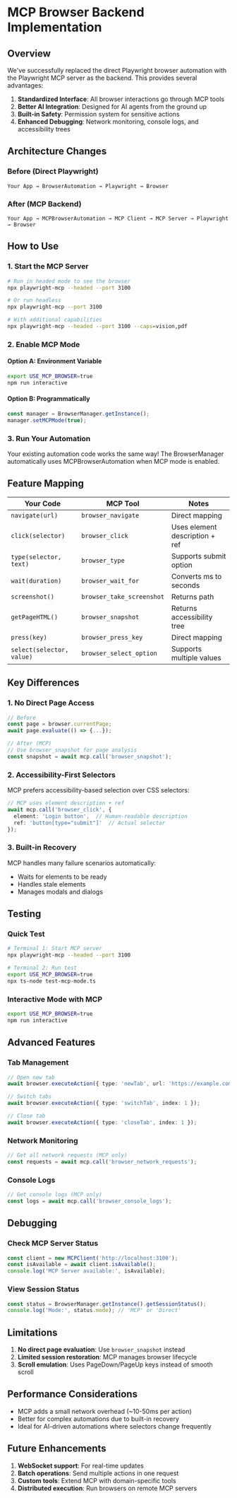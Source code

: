# MCP Browser Backend Implementation

## Overview

We've successfully replaced the direct Playwright browser automation with the Playwright MCP server as the backend. This provides several advantages:

1. **Standardized Interface**: All browser interactions go through MCP tools
2. **Better AI Integration**: Designed for AI agents from the ground up
3. **Built-in Safety**: Permission system for sensitive actions
4. **Enhanced Debugging**: Network monitoring, console logs, and accessibility trees

## Architecture Changes

### Before (Direct Playwright)
```
Your App → BrowserAutomation → Playwright → Browser
```

### After (MCP Backend)
```
Your App → MCPBrowserAutomation → MCP Client → MCP Server → Playwright → Browser
```

## How to Use

### 1. Start the MCP Server
```bash
# Run in headed mode to see the browser
npx playwright-mcp --headed --port 3100

# Or run headless
npx playwright-mcp --port 3100

# With additional capabilities
npx playwright-mcp --headed --port 3100 --caps=vision,pdf
```

### 2. Enable MCP Mode

#### Option A: Environment Variable
```bash
export USE_MCP_BROWSER=true
npm run interactive
```

#### Option B: Programmatically
```typescript
const manager = BrowserManager.getInstance();
manager.setMCPMode(true);
```

### 3. Run Your Automation
Your existing automation code works the same way! The BrowserManager automatically uses MCPBrowserAutomation when MCP mode is enabled.

## Feature Mapping

| Your Code | MCP Tool | Notes |
|-----------|----------|-------|
| `navigate(url)` | `browser_navigate` | Direct mapping |
| `click(selector)` | `browser_click` | Uses element description + ref |
| `type(selector, text)` | `browser_type` | Supports submit option |
| `wait(duration)` | `browser_wait_for` | Converts ms to seconds |
| `screenshot()` | `browser_take_screenshot` | Returns path |
| `getPageHTML()` | `browser_snapshot` | Returns accessibility tree |
| `press(key)` | `browser_press_key` | Direct mapping |
| `select(selector, value)` | `browser_select_option` | Supports multiple values |

## Key Differences

### 1. No Direct Page Access
```typescript
// Before
const page = browser.currentPage;
await page.evaluate(() => {...});

// After (MCP)
// Use browser_snapshot for page analysis
const snapshot = await mcp.call('browser_snapshot');
```

### 2. Accessibility-First Selectors
MCP prefers accessibility-based selection over CSS selectors:
```typescript
// MCP uses element description + ref
await mcp.call('browser_click', {
  element: 'Login button',  // Human-readable description
  ref: 'button[type="submit"]'  // Actual selector
});
```

### 3. Built-in Recovery
MCP handles many failure scenarios automatically:
- Waits for elements to be ready
- Handles stale elements
- Manages modals and dialogs

## Testing

### Quick Test
```bash
# Terminal 1: Start MCP server
npx playwright-mcp --headed --port 3100

# Terminal 2: Run test
export USE_MCP_BROWSER=true
npx ts-node test-mcp-mode.ts
```

### Interactive Mode with MCP
```bash
export USE_MCP_BROWSER=true
npm run interactive
```

## Advanced Features

### Tab Management
```typescript
// Open new tab
await browser.executeAction({ type: 'newTab', url: 'https://example.com' });

// Switch tabs
await browser.executeAction({ type: 'switchTab', index: 1 });

// Close tab
await browser.executeAction({ type: 'closeTab', index: 1 });
```

### Network Monitoring
```typescript
// Get all network requests (MCP only)
const requests = await mcp.call('browser_network_requests');
```

### Console Logs
```typescript
// Get console logs (MCP only)
const logs = await mcp.call('browser_console_logs');
```

## Debugging

### Check MCP Server Status
```typescript
const client = new MCPClient('http://localhost:3100');
const isAvailable = await client.isAvailable();
console.log('MCP Server available:', isAvailable);
```

### View Session Status
```typescript
const status = BrowserManager.getInstance().getSessionStatus();
console.log('Mode:', status.mode); // 'MCP' or 'Direct'
```

## Limitations

1. **No direct page evaluation**: Use `browser_snapshot` instead
2. **Limited session restoration**: MCP manages browser lifecycle
3. **Scroll emulation**: Uses PageDown/PageUp keys instead of smooth scroll

## Performance Considerations

- MCP adds a small network overhead (~10-50ms per action)
- Better for complex automations due to built-in recovery
- Ideal for AI-driven automations where selectors change frequently

## Future Enhancements

1. **WebSocket support**: For real-time updates
2. **Batch operations**: Send multiple actions in one request
3. **Custom tools**: Extend MCP with domain-specific tools
4. **Distributed execution**: Run browsers on remote MCP servers 